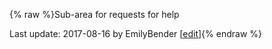 {% raw %}Sub-area for requests for help

Last update: 2017-08-16 by EmilyBender [[edit](https://github.com/delph-in/docs/wiki/SynSem_Problems/_edit)]{% endraw %}
